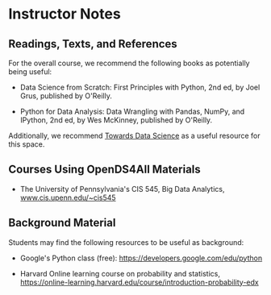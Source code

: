 # Instructor Notes

## Readings, Texts, and References

For the overall course, we recommend the following books as potentially being useful:

* Data Science from Scratch: First Principles with Python, 2nd ed, by Joel Grus, published by O'Reilly.

* Python for Data Analysis: Data Wrangling with Pandas, NumPy, and IPython, 2nd ed, by Wes McKinney, published by O'Reilly.

Additionally, we recommend [Towards Data Science](towardsdatascience.com) as a useful resource for this space.

## Courses Using OpenDS4All Materials

* The University of Pennsylvania's CIS 545, Big Data Analytics, www.cis.upenn.edu/~cis545

## Background Material

Students may find the following resources to be useful as background:

* Google's Python class (free): https://developers.google.com/edu/python

* Harvard Online learning course on probability and statistics, https://online-learning.harvard.edu/course/introduction-probability-edx